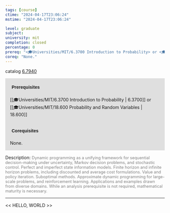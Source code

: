 ```yaml
---
tags: [course]
ctime: "2024-04-17T23:06:24"
mstime: "2024-04-17T23:06:24"

level: graduate
subject: 
university: mit
completion: closed
percentage: 0
prereq: "<🎓Universities/MIT/6.3700 Introduction to Probability> or <🎓Universities/MIT/18.600 Probability and Random Variables>"
coreq: "None."
---
```


catalog [6.7940](http://student.mit.edu/catalog/m6c.html#6.7940)

<span style="display: block; padding: 15px; background-color: rgb(100, 100, 100, 0.2);"><font id="m_prereq3409_0" style="display: block; font-family: Arial, sans-serif; font-weight: bold; padding: 5px">Prerequisites</font><br><span id="prereq3409_0">[[🎓Universities/MIT/6.3700 Introduction to Probability | 6.3700]] or [[🎓Universities/MIT/18.600 Probability and Random Variables | 18.600]]</span></span>
<span style="display: block; padding: 15px; background-color: rgb(100, 100, 100, 0.2);"><font id="m_coreq3409_0" style="display: block; font-family: Arial, sans-serif; font-weight: bold; padding: 5px">Corequisites</font><br><span id="coreq3409_0">None.</span></span>

<font style="">Description:</font>
<font style="color: grey; font-size: 0.8rem;">Dynamic programming as a unifying framework for sequential decision-making under uncertainty, Markov decision problems, and stochastic control. Perfect and imperfect state information models. Finite horizon and infinite horizon problems, including discounted and average cost formulations. Value and policy iteration. Suboptimal methods. Approximate dynamic programming for large-scale problems, and reinforcement learning. Applications and examples drawn from diverse domains. While an analysis prerequisite is not required, mathematical maturity is necessary.</font>



---

<< HELLO, WORLD >>
